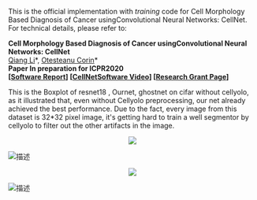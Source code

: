 
This is the official implementation with *training* code for Cell Morphology Based Diagnosis of Cancer usingConvolutional Neural Networks: CellNet. For technical details, please refer to:

**Cell Morphology Based Diagnosis of Cancer usingConvolutional Neural Networks: CellNet** <br />
[Qiang Li](https://www.linkedin.com/in/qiang-li-166362143/)\*, [Otesteanu Corin](https://biol.ethz.ch/en/the-department/people/person-detail.MTkyNzk5.TGlzdC80NjAsOTIzMDMxMjIy.html)\* <br />
**Paper In preparation for ICPR2020** <br />
**[[Software Report](https://drive.google.com/file/d/1_lVADVGAhkRG2qvzbhACQ5JqrCPpYRwM/view?usp=sharing)] [[CellNetSoftware Video](https://drive.google.com/open?id=1V-VDtiOJv1WI5jVSQZqpj-6AKPFUBexX)] [[Research Grant Page](https://ethz.ch/en/studies/non-degree-courses/exchange-and-visiting-studies/programmes/exchange-programmes/idea-league.html)]** <br />


This is the Boxplot of resnet18 , Ournet, ghostnet on cifar without cellyolo, as it illustrated that, even without Cellyolo preprocessing, our net already achieved the best performance. Due to the fact, every image from this dataset is 32*32 pixel image, it's getting hard to train a well segmentor by cellyolo to filter out the other artifacts in the image.


<center>
    <img src="https://github.com/Johnny-liqiang/CellNetUML/blob/master/paperimage/plot/Boxplot%20of%20resnet18%20%2C%20OurGhostRe%2C%20ghostnet%20on%20cifar%20without%20cellyolo%20-%20Summary%20Report.png">
</center>



![描述](https://github.com/Johnny-liqiang/CellNetUML/blob/master/paperimage/plot/Time%20Series%20Plot%20of%20ghost%20net%20on%2C%20resnet18%20on%20%2C%20our%20net%20on%20pneumonia%20dataset%20without%20cellyolo.png)




<center>
    <img src="https://github.com/Johnny-liqiang/CellNetUML/blob/master/paperimage/plot/I%20Chart%20of%20ournet%20on%2C%20resnet%2018%2C%20shufflenet%20withoutellyolo-%20Summary%20Report.png">
</center>





![描述](https://github.com/Johnny-liqiang/CellNetUML/blob/master/paperimage/plot/Time%20Series%20Plot%20of%20Shufflenet%20V%2C%20ResNet18%20Val%2C%20GhostNet18%20V%2C%20on%20Sezary%20with%20cellyolo.png)




